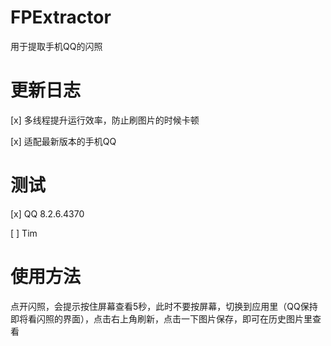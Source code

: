 # FPExtractor
用于提取手机QQ的闪照

# 更新日志

[x] 多线程提升运行效率，防止刷图片的时候卡顿

[x] 适配最新版本的手机QQ

# 测试

[x] QQ 8.2.6.4370

[ ] Tim

# 使用方法
点开闪照，会提示按住屏幕查看5秒，此时不要按屏幕，切换到应用里（QQ保持即将看闪照的界面），点击右上角刷新，点击一下图片保存，即可在历史图片里查看
